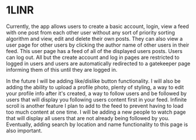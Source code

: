 # 1LINR

Currently, the app allows users to create a basic account, login, view a feed with one post from each other user without any sort of priority sorting algorithm and view, edit and delete their own posts. They can also view a user page for other users by clicking the author name of other users in their feed. This user page has a feed of all of the displayed users posts. Users can log out. All but the create account and log in pages are restricted to logged in users and users are automatically redirected to a gatekeeper page informing them of this until they are logged in.

In the future I will be adding like/dislike button functionality. I will also be adding the ability to upload a profile photo, plenty of styling, a way to edit your profile info after it's created, a way to follow users and be followed by users that will display you following users content first in your feed. Infinite scroll is another feature I plan to add to the feed to prevent having to load too much content at one time. I will be adding a new people to watch page that will display all users that are not already being followed by you. Eventually, adding search by location and name functionality to this page is also important.
